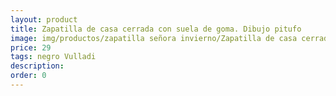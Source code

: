 ```yaml
---
layout: product
title: Zapatilla de casa cerrada con suela de goma. Dibujo pitufo
image: img/productos/zapatilla señora invierno/Zapatilla de casa cerrada con suela de goma. Dibujo pitufo=29=negro Vulladi.webp
price: 29
tags: negro Vulladi
description: 
order: 0
---
```

